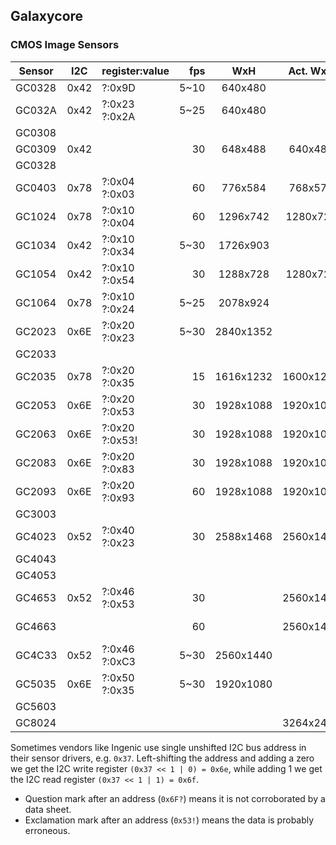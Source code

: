 Galaxycore
----------

### CMOS Image Sensors

| Sensor | I2C  | register:value |  fps |    WxH    | Act. WxH  |    Size |  Pixel |    SNR | Sensitivity |     DR | Technology | References                                                            |
|--------|------|----------------|-----:|:---------:|:---------:|--------:|-------:|-------:|------------:|-------:|------------|-----------------------------------------------------------------------|
| GC0328 | 0x42 | ?:0x9D         | 5~10 |  640x480  |           |         |        |        |             |        |            |                                                                       |
| GC032A | 0x42 | ?:0x23 ?:0x2A  | 5~25 |  640x480  |           |         |        |        |             |        |            |                                                                       |
| GC0308 |      |                |      |           |           |         |        |        |             |        |            |                                                                       |
| GC0309 | 0x42 |                |   30 |  648x488  |  640x480  |  1/9.0" | 2.50µm |        |             |        | CSP        | [DS](docs/GC0309_DS_V1.0_20091228.pdf)                                |
| GC0328 |      |                |      |           |           |         |        |        |             |        |            |                                                                       |
| GC0403 | 0x78 | ?:0x04 ?:0x03  |   60 |  776x584  |  768x576  |  1/3.0" | 6.25µm |   76dB |             |        | CSP        | [DS](docs/GC0403_DS_V1.0_20141204.pdf)                                |
| GC1024 | 0x78 | ?:0x10 ?:0x04  |   60 | 1296x742  | 1280x720  |  1/4.0" | 3.40µm |   41dB | 3.00V/lux.s |        | CSP        | [DS](docs/GC1024_DS_V1.0_20160108.pdf), [T20][t20]                    |
| GC1034 | 0x42 | ?:0x10 ?:0x34  | 5~30 | 1726x903  |           |         |        |        |             |        |            |                                                                       |
| GC1054 | 0x42 | ?:0x10 ?:0x54  |   30 | 1288x728  | 1280x720  |  1/4.0" | 3.00µm | 41.4dB | 1.80V/lux.s | 70.7dB | CSP/PLCC   | [DS](docs/GC1054_DS_V1.0_20171221.pdf)                                |
| GC1064 | 0x78 | ?:0x10 ?:0x24  | 5~25 | 2078x924  |           |         |        |        |             |        |            | [T20][t20]                                                            |
| GC2023 | 0x6E | ?:0x20 ?:0x23  | 5~30 | 2840x1352 |           |  1/2.7" |        |        |             |        | FSI        | [T20][t20], [T30][t30]                                                |
| GC2033 |      |                |      |           |           |         |        |        |             |        |            | [T30][t30]                                                            |
| GC2035 | 0x78 | ?:0x20 ?:0x35  |   15 | 1616x1232 | 1600x1200 |  1/5.0" | 1.75µm |        |             |        | CSP        | [DS](docs/GC2035_DS_v1.0_20120918.pdf)                                |
| GC2053 | 0x6E | ?:0x20 ?:0x53  |   30 | 1928x1088 | 1920x1080 |  1/2.9" | 2.80µm |   38dB | 3.87V/lux.s |   81dB | CSP FSI    | [DS](docs/GC2053_DS_V1.2_20190409.pdf), [T30][t30], [T31][t31]        |
| GC2063 | 0x6E | ?:0x20 ?:0x53! |   30 | 1928x1088 | 1920x1080 |  1/2.9" | 2.80µm |        |             |        | CSP FSI    | [DS](docs/GC2063_DS_V1.0_20180731.pdf)                                |
| GC2083 | 0x6E | ?:0x20 ?:0x83  |   30 | 1928x1088 | 1920x1080 | 1/3.02" | 2.70µm |   37dB | 3.24V/lux.s |   74dB | CSP        | [DS](docs/GC2083_DS_V0.2_20211122.pdf), [T31][t31]                    |
| GC2093 | 0x6E | ?:0x20 ?:0x93  |   60 | 1928x1088 | 1920x1080 |  1/2.9" | 2.80µm |   38dB |  3.9V/lux.s |  105dB | CSP        | [DS](docs/GC2093_DS_Beta0.3_20200221.pdf)                             |
| GC3003 |      |                |      |           |           |  1/2.8" | 2.45µm |        |             |        |            |                                                                       |
| GC4023 | 0x52 | ?:0x40 ?:0x23  |   30 | 2588x1468 | 2560x1440 |  1/2.7" | 2.30µm |   38dB | 2.65V/lux.s |   79dB | CSP        | [DS](docs/GC4023_DS_V1.4_20221229.pdf)                                |
| GC4043 |      |                |      |           |           |         |        |        |             |        |            |                                                                       |
| GC4053 |      |                |      |           |           |         |        |        |             |        |            |                                                                       |
| GC4653 | 0x52 | ?:0x46 ?:0x53  |   30 |           | 2560x1440 |  1/3.0" | 2.00µm |   38dB |  2.4V/lux.s |   81dB | SCP-41     | [DS](docs/GC4653_Brief_DS_VB0.1_20191226.pdf), [T31][t31], [T40][t40] |
| GC4663 |      |                |   60 |           | 2560x1440 |  1/3.0" | 2.00µm |   38dB |  2.4V/lux.s |  105dB | CSP-41 HDR | [DS](docs/GC4663_Brief_DS_V1.2_20210511.pdf)                          |
| GC4C33 | 0x52 | ?:0x46 ?:0xC3  | 5~30 | 2560x1440 |           |         |        |        |             |        |            |                                                                       |
| GC5035 | 0x6E | ?:0x50 ?:0x35  | 5~30 | 1920x1080 |           |         |        |        |             |        |            |                                                                       |
| GC5603 |      |                |      |           |           |         |        |        |             |        |            |                                                                       |
| GC8024 |      |                |      |           | 3264x2448 |  1/4.0" | 1.12µm |        |             |        | TSI        |                                                                       |

Sometimes vendors like Ingenic use single unshifted I2C bus address in their sensor drivers, e.g. `0x37`. 
Left-shifting the address and adding a zero we get the I2C write register `(0x37 << 1 | 0) = 0x6e`, 
while adding 1 we get the I2C read register `(0x37 << 1 | 1) = 0x6f`.

* Question mark after an address (`0x6F?`) means it is not corroborated by a data sheet.
* Exclamation mark after an address (`0x53!`) means the data is probably erroneous.

[t20]: https://github.com/themactep/openingenic/blob/master/kernel/sensors/t20/
[t30]: https://github.com/themactep/openingenic/blob/master/kernel/sensors/t30/
[t31]: https://github.com/themactep/openingenic/blob/master/kernel/sensors/t31/
[t40]: https://github.com/themactep/openingenic/blob/master/kernel/sensors/t40/
